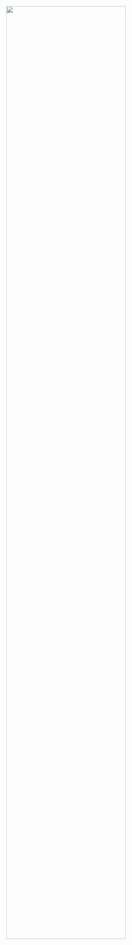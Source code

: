 <p align="center">
    <img src="https:///raw.githubusercontent.com/AlexandreBidon/Trash-to-Treasure/master/img/title.png" width="80%">
</p>
